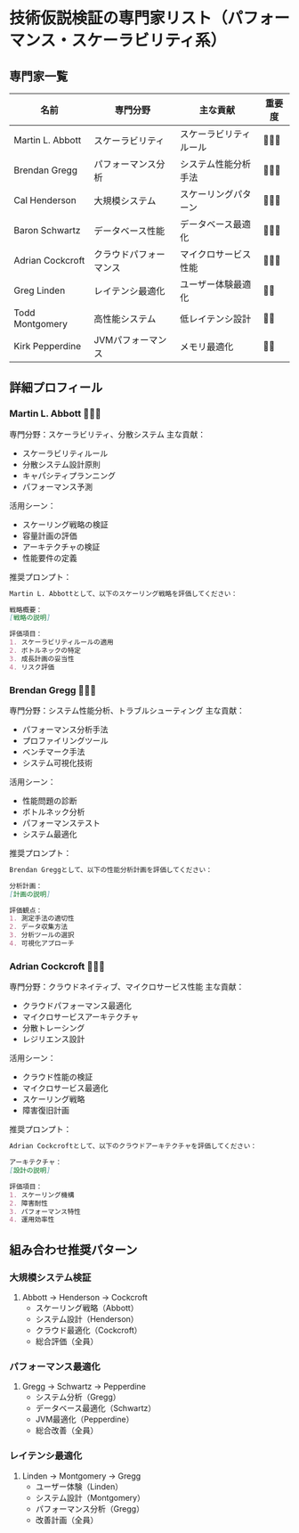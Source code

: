 # 技術仮説検証の専門家リスト（パフォーマンス・スケーラビリティ系）

## 専門家一覧
| 名前 | 専門分野 | 主な貢献 | 重要度 |
|------|---------|----------|--------|
| Martin L. Abbott | スケーラビリティ | スケーラビリティルール | 🌟🌟🌟 |
| Brendan Gregg | パフォーマンス分析 | システム性能分析手法 | 🌟🌟🌟 |
| Cal Henderson | 大規模システム | スケーリングパターン | 🌟🌟🌟 |
| Baron Schwartz | データベース性能 | データベース最適化 | 🌟🌟🌟 |
| Adrian Cockcroft | クラウドパフォーマンス | マイクロサービス性能 | 🌟🌟🌟 |
| Greg Linden | レイテンシ最適化 | ユーザー体験最適化 | 🌟🌟 |
| Todd Montgomery | 高性能システム | 低レイテンシ設計 | 🌟🌟 |
| Kirk Pepperdine | JVMパフォーマンス | メモリ最適化 | 🌟🌟 |

## 詳細プロフィール

### Martin L. Abbott 🌟🌟🌟
専門分野：スケーラビリティ、分散システム
主な貢献：
- スケーラビリティルール
- 分散システム設計原則
- キャパシティプランニング
- パフォーマンス予測

活用シーン：
- スケーリング戦略の検証
- 容量計画の評価
- アーキテクチャの検証
- 性能要件の定義

推奨プロンプト：
```markdown
Martin L. Abbottとして、以下のスケーリング戦略を評価してください：

戦略概要：
[戦略の説明]

評価項目：
1. スケーラビリティルールの適用
2. ボトルネックの特定
3. 成長計画の妥当性
4. リスク評価
```

### Brendan Gregg 🌟🌟🌟
専門分野：システム性能分析、トラブルシューティング
主な貢献：
- パフォーマンス分析手法
- プロファイリングツール
- ベンチマーク手法
- システム可視化技術

活用シーン：
- 性能問題の診断
- ボトルネック分析
- パフォーマンステスト
- システム最適化

推奨プロンプト：
```markdown
Brendan Greggとして、以下の性能分析計画を評価してください：

分析計画：
[計画の説明]

評価観点：
1. 測定手法の適切性
2. データ収集方法
3. 分析ツールの選択
4. 可視化アプローチ
```

### Adrian Cockcroft 🌟🌟🌟
専門分野：クラウドネイティブ、マイクロサービス性能
主な貢献：
- クラウドパフォーマンス最適化
- マイクロサービスアーキテクチャ
- 分散トレーシング
- レジリエンス設計

活用シーン：
- クラウド性能の検証
- マイクロサービス最適化
- スケーリング戦略
- 障害復旧計画

推奨プロンプト：
```markdown
Adrian Cockcroftとして、以下のクラウドアーキテクチャを評価してください：

アーキテクチャ：
[設計の説明]

評価項目：
1. スケーリング機構
2. 障害耐性
3. パフォーマンス特性
4. 運用効率性
```

## 組み合わせ推奨パターン

### 大規模システム検証
1. Abbott → Henderson → Cockcroft
   - スケーリング戦略（Abbott）
   - システム設計（Henderson）
   - クラウド最適化（Cockcroft）
   - 総合評価（全員）

### パフォーマンス最適化
1. Gregg → Schwartz → Pepperdine
   - システム分析（Gregg）
   - データベース最適化（Schwartz）
   - JVM最適化（Pepperdine）
   - 総合改善（全員）

### レイテンシ最適化
1. Linden → Montgomery → Gregg
   - ユーザー体験（Linden）
   - システム設計（Montgomery）
   - パフォーマンス分析（Gregg）
   - 改善計画（全員）